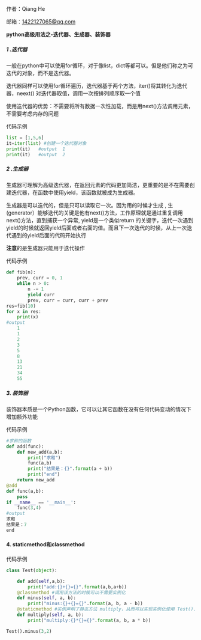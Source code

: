 作者：Qiang He  

邮箱：1422127065@qq.com  

**python高级用法之-迭代器、生成器、装饰器**

##### 1 .迭代器  


一般在python中可以使用for循环，对于像list，dict等都可以。但是他们称之为可迭代的对象，而不是迭代器。

迭代器同样可以使用for循环遍历，迭代器基于两个方法，iter()将其转化为迭代器，neext() 对迭代器取值，调用一次按排列顺序取一个值

使用迭代器的优势：不需要将所有数据一次性加载，而是用next()方法调用元素，不需要考虑内存的问题 

代码示例

```python
list = [1,5,6]
it=iter(list) #创建一个迭代器对象
print(it)   #output  1
print(it)   #output  2
```

##### 2 .生成器

生成器可理解为高级迭代器，在返回元素的代码更加简洁，更重要的是不在需要创建迭代器，在函数中使用yield，该函数就被成为生成器。

生成器是可以迭代的，但是只可以读取它一次。因为用的时候才生成 , 生(generator）能够迭代的关键是他有next()方法，工作原理就是通过重复调用next()方法，直到捕获一个异常, yield是一个类似return 的关键字，迭代一次遇到yield的时候就返回yield后面或者右面的值。而且下一次迭代的时候，从上一次迭代遇到的yield后面的代码开始执行 

**注意**的是生成器只能用于迭代操作



代码示例

```python
def fib(n):
    prev, curr = 0, 1
    while n > 0:
        n -= 1
        yield curr
        prev, curr = curr, curr + prev
res=fib(10)
for x in res:
    print(x)
#output
    1
    1
    2
    3
    5
    8
    13
    21
    34
    55

```



##### 3. 装饰器

装饰器本质是一个Python函数，它可以让其它函数在没有任何代码变动的情况下增加额外功能 

代码示例

```python
#求和的函数
def add(func):
    def new_add(a,b):
        print("求和")
        func(a,b)
        print("结果是：{}".format(a + b))
        print("end")
    return new_add 
@add
def func(a,b):
    pass
if __name__ == '__main__':
    func(3,4)
#output
求和
结果是：7
end
```



#### 4. staticmethod和classmethod

代码示例

~~~python
class Test(object):

    def add(self,a,b):
        print("add:{}+{}={}".format(a,b,a+b))
    @classmethod #调用该方法的时候可以不需要实例化
    def minus(self, a, b):
        print("minus:{}+{}={}".format(a, b, a - b))
    @staticmethod #实例声明了静态方法 multiply，从而可以实现实例化使用 Test().multiply()，当然也可以不实例化调用该方法 Test().multiply()。
    def multiply(self, a, b):
        print("multiply:{}*{}={}".format(a, b, a * b))

Test().minus(3,2)

~~~

